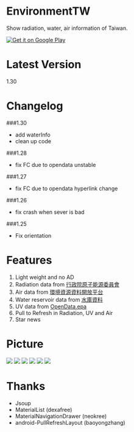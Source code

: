 EnvironmentTW
========
Show radiation, water, air information of Taiwan. 

[![Get it on Google Play](http://www.android.com/images/brand/get_it_on_play_logo_small.png)](https://play.google.com/store/apps/details?id=com.npes87184.enviromenttw)

Latest Version
========
1.30

Changelog
========
###1.30
* add waterInfo
* clean up code

###1.28
* fix FC due to opendata unstable

###1.27
* fix FC due to opendata hyperlink change

###1.26
* fix crash when sever is bad

###1.25
* Fix orientation

Features
========
1. Light weight and no AD 
2. Radiation data from <a href="http://www.aec.gov.tw/%E8%B3%87%E8%A8%8A%E5%85%AC%E9%96%8B/%E9%96%8B%E6%94%BE%E8%B3%87%E6%96%99-Open-Data/02.%E5%85%A8%E5%9C%8B%E7%92%B0%E5%A2%83%E8%BC%BB%E5%B0%84%E5%81%B5%E6%B8%AC--219_2015_2017.html">行政院原子能源委員會</a>
3. Air data from <a href="http://opendata.epa.gov.tw/Data/Contents/AQX/">環境資源資料開放平台</a>
4. Water reservoir data from <a href="http://fhy.wra.gov.tw/ReservoirPage_2011/StorageCapacity.aspx">水庫資料</a>
5. UV data from <a href="http://opendata.epa.gov.tw/Data/Contents/UV/">OpenData.epa</a>
6. Pull to Refresh in Radiation, UV and Air
7. Star news


Picture
========
<img src="http://truth.bahamut.com.tw/s01/201508/070034e3bff022e54ad8a5c13e4f4e70.PNG">

<img src="http://truth.bahamut.com.tw/s01/201505/bedcf29f23cf968d4b9012cd451d6eb9.PNG">

<img src="http://truth.bahamut.com.tw/s01/201505/385584470516ae17f9025985c550991b.PNG">

<img src="http://truth.bahamut.com.tw/s01/201504/976977d2517994d51581b95ccf0700af.PNG">

<img src="http://truth.bahamut.com.tw/s01/201505/e998aa474a78c98ed5701a45ee50d2c3.PNG">

<img src="http://truth.bahamut.com.tw/s01/201504/aa2b42c63ac3b2d99518d248e92c3ffd.PNG">

Thanks
========
* Jsoup
* MaterialList (dexafree)
* MaterialNavigationDrawer (neokree)
* android-PullRefreshLayout (baoyongzhang)